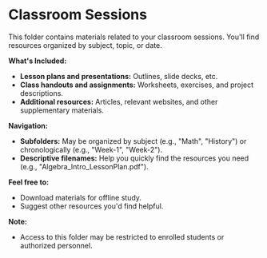 # Classroom Sessions

This folder contains materials related to your classroom sessions. You'll find resources organized by subject, topic, or date.

**What's Included:**

* **Lesson plans and presentations:** Outlines, slide decks, etc.
* **Class handouts and assignments:** Worksheets, exercises, and project descriptions.
* **Additional resources:** Articles, relevant websites, and other supplementary materials.

**Navigation:**

* **Subfolders:** May be organized by subject (e.g., "Math", "History") or chronologically (e.g., "Week-1", "Week-2").
* **Descriptive filenames:** Help you quickly find the resources you need (e.g., "Algebra_Intro_LessonPlan.pdf").

**Feel free to:**

* Download materials for offline study.
* Suggest other resources you'd find helpful.

**Note:**

* Access to this folder may be restricted to enrolled students or authorized personnel.
